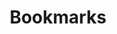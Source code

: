 ---
weight: 3
title: "Bookmarks"
description: "Useful websites to remember."
icon: "collections_bookmark"
---